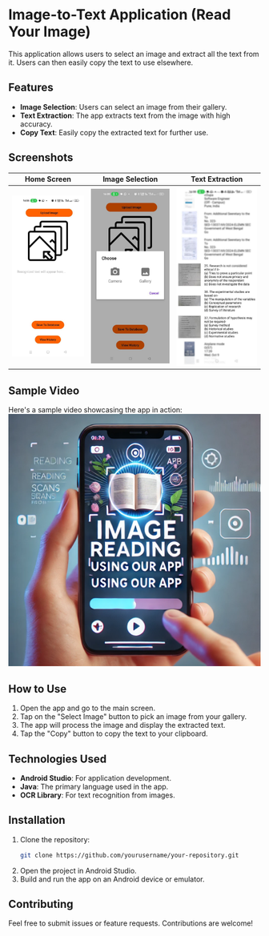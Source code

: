 # Image-to-Text Application (Read Your Image)

This application allows users to select an image and extract all the text from it. Users can then easily copy the text to use elsewhere.

## Features

- **Image Selection**: Users can select an image from their gallery.
- **Text Extraction**: The app extracts text from the image with high accuracy.
- **Copy Text**: Easily copy the extracted text for further use.

## Screenshots

| Home Screen | Image Selection | Text Extraction |
|-------------|-----------------|-----------------|
| ![Home Screen](screenshots/home_screen.jpg) | ![Image Selection](screenshots/image_selection.jpg) | ![Text Extraction](screenshots/text_extraction.jpg) |

## Sample Video

Here's a sample video showcasing the app in action:
[![Sample Video](screenshots/video_thumbnail.webp)](https://drive.google.com/file/d/1GIHbJEiB9rB6VS2PfKvXu9FSfqm_wEC2/view?usp=sharing)

## How to Use

1. Open the app and go to the main screen.
2. Tap on the "Select Image" button to pick an image from your gallery.
3. The app will process the image and display the extracted text.
4. Tap the "Copy" button to copy the text to your clipboard.

## Technologies Used

- **Android Studio**: For application development.
- **Java**: The primary language used in the app.
- **OCR Library**: For text recognition from images.

## Installation

1. Clone the repository:
    ```bash
    git clone https://github.com/yourusername/your-repository.git
    ```
2. Open the project in Android Studio.
3. Build and run the app on an Android device or emulator.

## Contributing

Feel free to submit issues or feature requests. Contributions are welcome!
